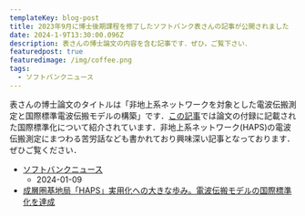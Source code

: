 ```yaml
---
templateKey: blog-post
title: 2023年9月に博士後期課程を修了したソフトバンク表さんの記事が公開されました
date: 2024-1-9T13:30:00.096Z
description: 表さんの博士論文の内容を含む記事です．ぜひ，ご覧下さい．
featuredpost: true
featuredimage: /img/coffee.png
tags:
  - ソフトバンクニュース
---
```


表さんの博士論文のタイトルは「非地上系ネットワークを対象とした電波伝搬測定と国際標準電波伝搬モデルの構築」です．[この記事](https://www.softbank.jp/sbnews/entry/20240109_02)では論文の付録に記載された国際標準化について紹介されています．非地上系ネットワーク(HAPS)の電波伝搬測定にまつわる苦労話なども書かれており興味深い記事となっております．ぜひご覧ください．

- [ソフトバンクニュース](https://www.softbank.jp/sbnews/)
  - 2024-01-09
- [成層圏基地局「HAPS」実用化への大きな歩み。電波伝搬モデルの国際標準化を達成](https://www.softbank.jp/sbnews/entry/20240109_02)
